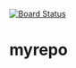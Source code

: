 [![Board Status](https://wgstudio.visualstudio.com/78c4c79d-9894-497d-9851-4a3d399b6ff4/115e9c9e-1161-44c6-8ea4-eea116774c16/_apis/work/boardbadge/6558fd32-f108-4d11-b363-31b321255a8c)](https://wgstudio.visualstudio.com/78c4c79d-9894-497d-9851-4a3d399b6ff4/_boards/board/t/115e9c9e-1161-44c6-8ea4-eea116774c16/Microsoft.RequirementCategory)
# myrepo
